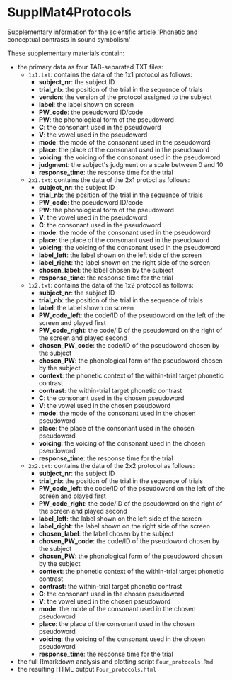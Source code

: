 # SupplMat4Protocols
Supplementary information for the scientific article 'Phonetic and conceptual contrasts in sound symbolism'

These supplementary materials contain:
  - the primary data as four TAB-separated TXT files:
    - `1x1.txt`: contains the data of the 1x1 protocol as follows:
      - **subject_nr**: the subject ID
      - **trial_nb**: the position of the trial in the sequence of trials
      - **version**: the version of the protocol assigned to the subject
      - **label**: the label shown on screen
      - **PW_code**: the pseudoword ID/code
      - **PW**: the phonological form of the pseudoword
      - **C**: the consonant used in the pseudoword
      - **V**: the vowel used in the pseudoword
      - **mode**: the mode of the consonant used in the pseudoword
      - **place**: the place of the consonant used in the pseudoword
      - **voicing**: the voicing of the consonant used in the pseudoword
      - **judgment**: the subject's judgment on a scale between 0 and 10
      - **response_time**: the response time for the trial
    - `2x1.txt`: contains the data of the 2x1 protocl as follows:
      - **subject_nr**: the subject ID
      - **trial_nb**: the position of the trial in the sequence of trials
      - **PW_code**: the pseudoword ID/code
      - **PW**: the phonological form of the pseudoword
      - **V**: the vowel used in the pseudoword
      - **C**: the consonant used in the pseudoword
      - **mode**: the mode of the consonant used in the pseudoword
      - **place**: the place of the consonant used in the pseudoword
      - **voicing**: the voicing of the consonant used in the pseudoword
      - **label_left**: the label shown on the left side of the screen
      - **label_right**: the label shown on the right side of the screen
      - **chosen_label**: the label chosen by the subject
      - **response_time**: the response time for the trial     
    - `1x2.txt`: contains the data of the 1x2 protocol as follows:
      - **subject_nr**: the subject ID
      - **trial_nb**: the position of the trial in the sequence of trials
      - **label**: the label shown on screen
      - **PW_code_left**: the code/ID of the pseudoword on the left of the screen and played first
      - **PW_code_right**: the code/ID of the pseudoword on the right of the screen and played second
      - **chosen_PW_code**: the code/ID of the pseudoword chosen by the subject
      - **chosen_PW**: the phonological form of the pseudoword chosen by the subject
      - **context**: the phonetic context of the within-trial target phonetic contrast
      - **contrast**: the within-trial target phonetic contrast
      - **C**: the consonant used in the chosen pseudoword
      - **V**: the vowel used in the chosen pseudoword
      - **mode**: the mode of the consonant used in the chosen pseudoword
      - **place**: the place of the consonant used in the chosen pseudoword
      - **voicing**: the voicing of the consonant used in the chosen pseudoword
      - **response_time**: the response time for the trial
    - `2x2.txt`: contains the data of the 2x2 protocol as follows:
      - **subject_nr**: the subject ID
      - **trial_nb**: the position of the trial in the sequence of trials
      - **PW_code_left**: the code/ID of the pseudoword on the left of the screen and played first
      - **PW_code_right**: the code/ID of the pseudoword on the right of the screen and played second
      - **label_left**: the label shown on the left side of the screen
      - **label_right**: the label shown on the right side of the screen
      - **chosen_label**: the label chosen by the subject
      - **chosen_PW_code**: the code/ID of the pseudoword chosen by the subject
      - **chosen_PW**: the phonological form of the pseudoword chosen by the subject
      - **context**: the phonetic context of the within-trial target phonetic contrast
      - **contrast**: the within-trial target phonetic contrast
      - **C**: the consonant used in the chosen pseudoword
      - **V**: the vowel used in the chosen pseudoword
      - **mode**: the mode of the consonant used in the chosen pseudoword
      - **place**: the place of the consonant used in the chosen pseudoword
      - **voicing**: the voicing of the consonant used in the chosen pseudoword
      - **response_time**: the response time for the trial
  - the full Rmarkdown analysis and plotting script `Four_protocols.Rmd`
  - the resulting HTML output `Four_protocols.html`

